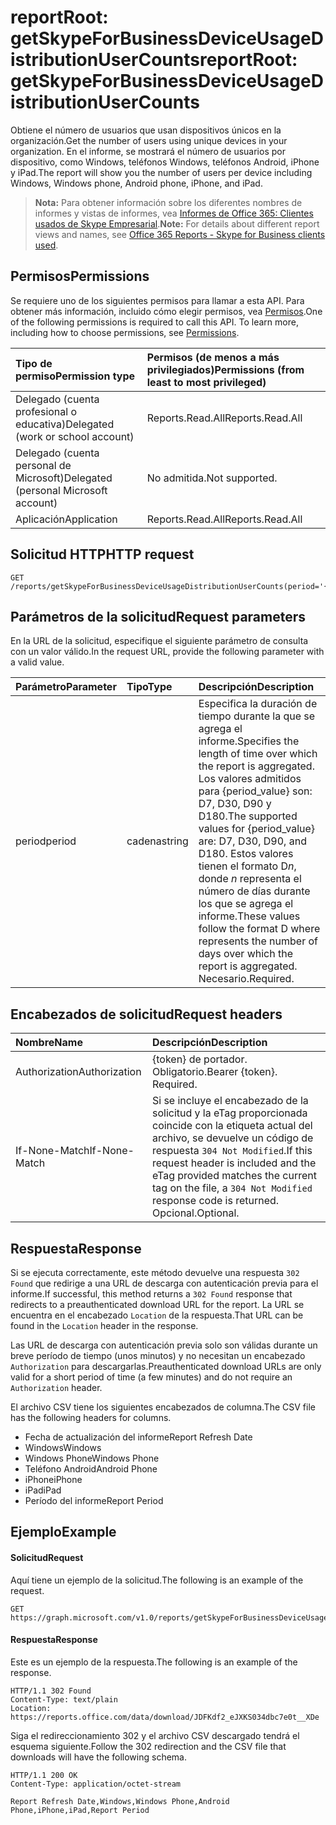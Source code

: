 # <a name="reportroot-getskypeforbusinessdeviceusagedistributionusercounts"></a><span data-ttu-id="3df99-101">reportRoot: getSkypeForBusinessDeviceUsageDistributionUserCounts</span><span class="sxs-lookup"><span data-stu-id="3df99-101">reportRoot: getSkypeForBusinessDeviceUsageDistributionUserCounts</span></span>

<span data-ttu-id="3df99-102">Obtiene el número de usuarios que usan dispositivos únicos en la organización.</span><span class="sxs-lookup"><span data-stu-id="3df99-102">Get the number of users using unique devices in your organization.</span></span> <span data-ttu-id="3df99-103">En el informe, se mostrará el número de usuarios por dispositivo, como Windows, teléfonos Windows, teléfonos Android, iPhone y iPad.</span><span class="sxs-lookup"><span data-stu-id="3df99-103">The report will show you the number of users per device including Windows, Windows phone, Android phone, iPhone, and iPad.</span></span>

> <span data-ttu-id="3df99-104">**Nota:** Para obtener información sobre los diferentes nombres de informes y vistas de informes, vea [Informes de Office 365: Clientes usados de Skype Empresarial](https://support.office.com/client/Skype-for-Business-clients-used-b9019c36-034f-40c7-acb0-c2a0400b03c3).</span><span class="sxs-lookup"><span data-stu-id="3df99-104">**Note:** For details about different report views and names, see [Office 365 Reports - Skype for Business clients used](https://support.office.com/client/Skype-for-Business-clients-used-b9019c36-034f-40c7-acb0-c2a0400b03c3).</span></span>

## <a name="permissions"></a><span data-ttu-id="3df99-105">Permisos</span><span class="sxs-lookup"><span data-stu-id="3df99-105">Permissions</span></span>

<span data-ttu-id="3df99-p102">Se requiere uno de los siguientes permisos para llamar a esta API. Para obtener más información, incluido cómo elegir permisos, vea [Permisos](../../../concepts/permissions_reference.md).</span><span class="sxs-lookup"><span data-stu-id="3df99-p102">One of the following permissions is required to call this API. To learn more, including how to choose permissions, see [Permissions](../../../concepts/permissions_reference.md).</span></span>

| <span data-ttu-id="3df99-108">Tipo de permiso</span><span class="sxs-lookup"><span data-stu-id="3df99-108">Permission type</span></span>                        | <span data-ttu-id="3df99-109">Permisos (de menos a más privilegiados)</span><span class="sxs-lookup"><span data-stu-id="3df99-109">Permissions (from least to most privileged)</span></span> |
| :------------------------------------- | :--------------------------------------- |
| <span data-ttu-id="3df99-110">Delegado (cuenta profesional o educativa)</span><span class="sxs-lookup"><span data-stu-id="3df99-110">Delegated (work or school account)</span></span>     | <span data-ttu-id="3df99-111">Reports.Read.All</span><span class="sxs-lookup"><span data-stu-id="3df99-111">Reports.Read.All</span></span>                         |
| <span data-ttu-id="3df99-112">Delegado (cuenta personal de Microsoft)</span><span class="sxs-lookup"><span data-stu-id="3df99-112">Delegated (personal Microsoft account)</span></span> | <span data-ttu-id="3df99-113">No admitida.</span><span class="sxs-lookup"><span data-stu-id="3df99-113">Not supported.</span></span>                           |
| <span data-ttu-id="3df99-114">Aplicación</span><span class="sxs-lookup"><span data-stu-id="3df99-114">Application</span></span>                            | <span data-ttu-id="3df99-115">Reports.Read.All</span><span class="sxs-lookup"><span data-stu-id="3df99-115">Reports.Read.All</span></span>                         |

## <a name="http-request"></a><span data-ttu-id="3df99-116">Solicitud HTTP</span><span class="sxs-lookup"><span data-stu-id="3df99-116">HTTP request</span></span>

<!-- { "blockType": "ignored" } --> 

```http
GET /reports/getSkypeForBusinessDeviceUsageDistributionUserCounts(period='{period_value}')
```

## <a name="request-parameters"></a><span data-ttu-id="3df99-117">Parámetros de la solicitud</span><span class="sxs-lookup"><span data-stu-id="3df99-117">Request parameters</span></span>

<span data-ttu-id="3df99-118">En la URL de la solicitud, especifique el siguiente parámetro de consulta con un valor válido.</span><span class="sxs-lookup"><span data-stu-id="3df99-118">In the request URL, provide the following parameter with a valid value.</span></span>

| <span data-ttu-id="3df99-119">Parámetro</span><span class="sxs-lookup"><span data-stu-id="3df99-119">Parameter</span></span> | <span data-ttu-id="3df99-120">Tipo</span><span class="sxs-lookup"><span data-stu-id="3df99-120">Type</span></span>   | <span data-ttu-id="3df99-121">Descripción</span><span class="sxs-lookup"><span data-stu-id="3df99-121">Description</span></span>                              |
| :-------- | :----- | :--------------------------------------- |
| <span data-ttu-id="3df99-122">period</span><span class="sxs-lookup"><span data-stu-id="3df99-122">period</span></span>    | <span data-ttu-id="3df99-123">cadena</span><span class="sxs-lookup"><span data-stu-id="3df99-123">string</span></span> | <span data-ttu-id="3df99-124">Especifica la duración de tiempo durante la que se agrega el informe.</span><span class="sxs-lookup"><span data-stu-id="3df99-124">Specifies the length of time over which the report is aggregated.</span></span> <span data-ttu-id="3df99-125">Los valores admitidos para {period_value} son: D7, D30, D90 y D180.</span><span class="sxs-lookup"><span data-stu-id="3df99-125">The supported values for {period_value} are: D7, D30, D90, and D180.</span></span> <span data-ttu-id="3df99-126">Estos valores tienen el formato D*n*, donde *n* representa el número de días durante los que se agrega el informe.</span><span class="sxs-lookup"><span data-stu-id="3df99-126">These values follow the format D   where    represents the number of days over which the report is aggregated.</span></span> <span data-ttu-id="3df99-127">Necesario.</span><span class="sxs-lookup"><span data-stu-id="3df99-127">Required.</span></span> |

## <a name="request-headers"></a><span data-ttu-id="3df99-128">Encabezados de solicitud</span><span class="sxs-lookup"><span data-stu-id="3df99-128">Request headers</span></span>

| <span data-ttu-id="3df99-129">Nombre</span><span class="sxs-lookup"><span data-stu-id="3df99-129">Name</span></span>          | <span data-ttu-id="3df99-130">Descripción</span><span class="sxs-lookup"><span data-stu-id="3df99-130">Description</span></span>                              |
| :------------ | :--------------------------------------- |
| <span data-ttu-id="3df99-131">Authorization</span><span class="sxs-lookup"><span data-stu-id="3df99-131">Authorization</span></span> | <span data-ttu-id="3df99-p104">{token} de portador. Obligatorio.</span><span class="sxs-lookup"><span data-stu-id="3df99-p104">Bearer {token}. Required.</span></span>                |
| <span data-ttu-id="3df99-134">If-None-Match</span><span class="sxs-lookup"><span data-stu-id="3df99-134">If-None-Match</span></span> | <span data-ttu-id="3df99-135">Si se incluye el encabezado de la solicitud y la eTag proporcionada coincide con la etiqueta actual del archivo, se devuelve un código de respuesta `304 Not Modified`.</span><span class="sxs-lookup"><span data-stu-id="3df99-135">If this request header is included and the eTag provided matches the current tag on the file, a `304 Not Modified` response code is returned.</span></span> <span data-ttu-id="3df99-136">Opcional.</span><span class="sxs-lookup"><span data-stu-id="3df99-136">Optional.</span></span> |

## <a name="response"></a><span data-ttu-id="3df99-137">Respuesta</span><span class="sxs-lookup"><span data-stu-id="3df99-137">Response</span></span>

<span data-ttu-id="3df99-138">Si se ejecuta correctamente, este método devuelve una respuesta `302 Found` que redirige a una URL de descarga con autenticación previa para el informe.</span><span class="sxs-lookup"><span data-stu-id="3df99-138">If successful, this method returns a `302 Found` response that redirects to a preauthenticated download URL for the report.</span></span> <span data-ttu-id="3df99-139">La URL se encuentra en el encabezado `Location` de la respuesta.</span><span class="sxs-lookup"><span data-stu-id="3df99-139">That URL can be found in the `Location` header in the response.</span></span>

<span data-ttu-id="3df99-140">Las URL de descarga con autenticación previa solo son válidas durante un breve período de tiempo (unos minutos) y no necesitan un encabezado `Authorization` para descargarlas.</span><span class="sxs-lookup"><span data-stu-id="3df99-140">Preauthenticated download URLs are only valid for a short period of time (a few minutes) and do not require an `Authorization` header.</span></span>

<span data-ttu-id="3df99-141">El archivo CSV tiene los siguientes encabezados de columna.</span><span class="sxs-lookup"><span data-stu-id="3df99-141">The CSV file has the following headers for columns.</span></span>

- <span data-ttu-id="3df99-142">Fecha de actualización del informe</span><span class="sxs-lookup"><span data-stu-id="3df99-142">Report Refresh Date</span></span>
- <span data-ttu-id="3df99-143">Windows</span><span class="sxs-lookup"><span data-stu-id="3df99-143">Windows</span></span>
- <span data-ttu-id="3df99-144">Windows Phone</span><span class="sxs-lookup"><span data-stu-id="3df99-144">Windows Phone</span></span>
- <span data-ttu-id="3df99-145">Teléfono Android</span><span class="sxs-lookup"><span data-stu-id="3df99-145">Android Phone</span></span>
- <span data-ttu-id="3df99-146">iPhone</span><span class="sxs-lookup"><span data-stu-id="3df99-146">iPhone</span></span>
- <span data-ttu-id="3df99-147">iPad</span><span class="sxs-lookup"><span data-stu-id="3df99-147">iPad</span></span>
- <span data-ttu-id="3df99-148">Período del informe</span><span class="sxs-lookup"><span data-stu-id="3df99-148">Report Period</span></span>

## <a name="example"></a><span data-ttu-id="3df99-149">Ejemplo</span><span class="sxs-lookup"><span data-stu-id="3df99-149">Example</span></span>

#### <a name="request"></a><span data-ttu-id="3df99-150">Solicitud</span><span class="sxs-lookup"><span data-stu-id="3df99-150">Request</span></span>

<span data-ttu-id="3df99-151">Aquí tiene un ejemplo de la solicitud.</span><span class="sxs-lookup"><span data-stu-id="3df99-151">The following is an example of the request.</span></span>

<!-- {
  "blockType": "request",
  "name": "reportroot_getskypeforbusinessdeviceusagedistributionusercounts"
}-->

```http
GET https://graph.microsoft.com/v1.0/reports/getSkypeForBusinessDeviceUsageDistributionUserCounts(period='D7')
```

#### <a name="response"></a><span data-ttu-id="3df99-152">Respuesta</span><span class="sxs-lookup"><span data-stu-id="3df99-152">Response</span></span>

<span data-ttu-id="3df99-153">Este es un ejemplo de la respuesta.</span><span class="sxs-lookup"><span data-stu-id="3df99-153">The following is an example of the response.</span></span>

<!-- { "blockType": "ignored" } --> 

```http
HTTP/1.1 302 Found
Content-Type: text/plain
Location: https://reports.office.com/data/download/JDFKdf2_eJXKS034dbc7e0t__XDe
```

<span data-ttu-id="3df99-154">Siga el redireccionamiento 302 y el archivo CSV descargado tendrá el esquema siguiente.</span><span class="sxs-lookup"><span data-stu-id="3df99-154">Follow the 302 redirection and the CSV file that downloads will have the following schema.</span></span>

<!-- {
  "blockType": "response",
  "truncated": true,
  "@odata.type": "stream"
} -->

```http
HTTP/1.1 200 OK
Content-Type: application/octet-stream

Report Refresh Date,Windows,Windows Phone,Android Phone,iPhone,iPad,Report Period
```
